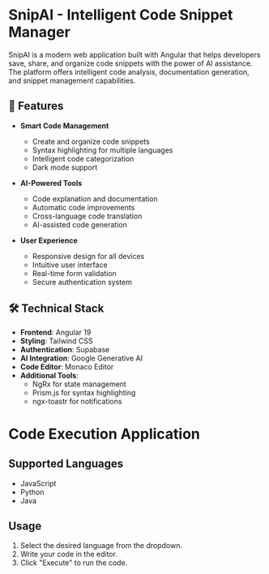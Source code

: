 # SnipAI - Intelligent Code Snippet Manager

SnipAI is a modern web application built with Angular that helps developers save, share, and organize code snippets with the power of AI assistance. The platform offers intelligent code analysis, documentation generation, and snippet management capabilities.

## 🚀 Features

- **Smart Code Management**

  - Create and organize code snippets
  - Syntax highlighting for multiple languages
  - Intelligent code categorization
  - Dark mode support

- **AI-Powered Tools**

  - Code explanation and documentation
  - Automatic code improvements
  - Cross-language code translation
  - AI-assisted code generation

- **User Experience**
  - Responsive design for all devices
  - Intuitive user interface
  - Real-time form validation
  - Secure authentication system

## 🛠️ Technical Stack

- **Frontend**: Angular 19
- **Styling**: Tailwind CSS
- **Authentication**: Supabase
- **AI Integration**: Google Generative AI
- **Code Editor**: Monaco Editor
- **Additional Tools**:
  - NgRx for state management
  - Prism.js for syntax highlighting
  - ngx-toastr for notifications

# Code Execution Application

## Supported Languages

- JavaScript
- Python
- Java

## Usage

1. Select the desired language from the dropdown.
2. Write your code in the editor.
3. Click "Execute" to run the code.
